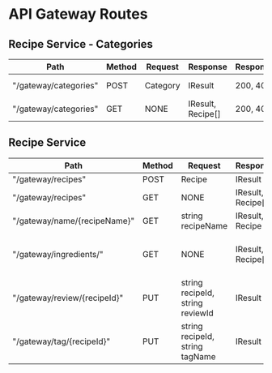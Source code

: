 # API Gateway Routes

## Recipe Service - Categories

| Path                  | Method | Request  | Response          | ResponseCodes | Description        |
| --------------------- | ------ | -------- | ----------------- | ------------- | ------------------ |
| "/gateway/categories" | POST   | Category | IResult           | 200, 400      | Add category       |
| "/gateway/categories" | GET    | NONE     | IResult, Recipe[] | 200, 404      | Get all categories |

## Recipe Service

| Path                         | Method | Request                          | Response          | ResponseCodes | Description                      |
| ---------------------------- | ------ | -------------------------------- | ----------------- | ------------- | -------------------------------- |
| "/gateway/recipes"           | POST   | Recipe                           | IResult           | 200, 400      | Add recipe                       |
| "/gateway/recipes"           | GET    | NONE                             | IResult, Recipe[] | 200, 404      | Get all recipes                  |
| "/gateway/name/{recipeName}" | GET    | string recipeName                | IResult, Recipe   | 200, 404      | Get recipe by name               |
| "/gateway/ingredients/"      | GET    | NONE                             | IResult, Recipe[] | 200, 404      | Get all recipes with ingredients |
| "/gateway/review/{recipeId}" | PUT    | string recipeId, string reviewId | IResult           | 200, 404      | Add review to recipe             |
| "/gateway/tag/{recipeId}"    | PUT    | string recipeId, string tagName  | IResult           | 200, 404      | Add tag to recipe                |
